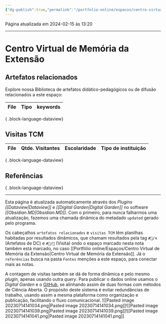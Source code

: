 ```yaml
---
{"dg-publish":true,"permalink":"/portfolio-online/espacos/centro-virtual-de-memoria-da-extensao/","tags":["💼/📍"],"created":"2024-02-14T12:36:18.724-03:00","updated":"2024-02-15T13:20:41.447-03:00"}
---
```


Página atualizada em 2024-02-15 às 13:20
***

# Centro Virtual de Memória da Extensão

## Artefatos relacionados
Explore nossa Biblioteca de artefatos didático-pedagógicos ou de difusão relacionados a este espaço:

| File | Tipo | keywords |
| ---- | ---- | -------- |

{ .block-language-dataview}

## Visitas TCM
| File | Qtde. Visitantes | Escolaridade | Tipo de instituição |
| ---- | ---------------- | ------------ | ------------------- |

{ .block-language-dataview}


## Referências


{ .block-language-dataview}


***
Esta página é atualizada automaticamente através dos *Plugins [[Dataview\|Dataview]]* e *[[Digital Garden\|Digital Garden]]* no software *[[Obsidian.MD\|Obsidian.MD]]*. Com o primeiro, para nunca falharmos uma atualização, fazemos uma chamada dinâmica do metadado `updated` gerado pelo programa.

Os cabeçalhos `artefatos relacionados` e `visitas TCM` têm planilhas habitadas por resultados dinâmicos, que chamam resultados pela tag `#💼/⚗️` (Artefatos de DC) e `#💼/📇` (Visita) ondo o espaço marcado nesta nota também está marcado, no caso [[Portfólio online/Espaços/Centro Virtual de Memória da Extensão\|Centro Virtual de Memória da Extensão]].
Já o `referências` busca na pasta `Fontes` menções a este espaço, para conectar mais as notas.

A contagem de visitas também se dá de forma dinâmica e pelo mesmo *plugin*, apenas usando outra *query*. 
Para publicar o dados online usamos o *Digital Garden* e o [GitHub](https://github.com/rededemuseus/temciencianomuseuwiki), se alinhando assim de duas formas com métodos de Ciência Aberta. O propósito deste sistema é evitar redundâncias de trabalho, usando assim a mesma plataforma como organização e publicação, facilitando o fluxo comunicacional.
![[Pasted image 20230714141034.png\|Pasted image 20230714141034.png]]![[Pasted image 20230714141039.png\|Pasted image 20230714141039.png]]![[Pasted image 20230714141041.png\|Pasted image 20230714141041.png]]
